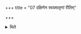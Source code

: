 +++
title = "07 दक्षिणेन स्वयमातृणां रीतिम्"

+++

<details><summary>थिते</summary>

7. He brings the line up to the south of the naturally per forated (stone).  

</details>
